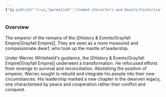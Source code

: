```yaml
---
{"dg-publish":true,"permalink":"/named-characters-and-beasts/historically-significant-characters/grayfall-empire-characters/werrec-whitshield/","tags":["NPC"],"updated":"2025-01-18T23:46:47.532+00:00"}
---
```



### Overview
The emperor of the remains of the [[History & Events/Grayfall Empire\|Grayfall Empire]]. They are seen as a more measured and compassionate dwarf, who took up the mantle of leadership.

Under Werrec Whitshield's guidance, the [[History & Events/Grayfall Empire\|Grayfall Empire]] underwent a transformation. He refocused efforts from revenge to survival and reconciliation. Abolishing the position of emperor, Werrec sought to rebuild and integrate his people into their new circumstances. His leadership marked a new chapter in the dwarven legacy, one characterised by peace and cooperation rather than conflict and conquest.
